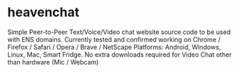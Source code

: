 # heavenchat
Simple Peer-to-Peer Text/Voice/Video chat website source code to be used with ENS domains. Currently tested and confirmed working on Chrome / Firefox / Safari / Opera / Brave / NetScape Platforms: Android, Windows, Linux, Mac, Smart Fridge. No extra downloads required for Video Chat other than hardware (Mic / Webcam)
